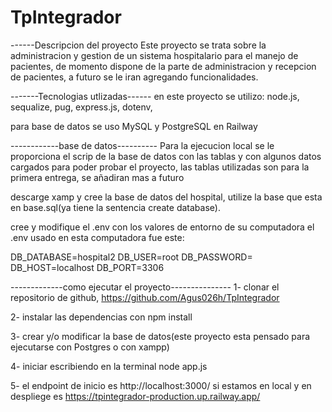 # TpIntegrador
  ------Descripcion del proyecto
  Este proyecto se trata sobre la administracion y gestion de un sistema hospitalario para el manejo de pacientes, de momento dispone de la parte de administracion y recepcion de pacientes, a futuro se le iran agregando funcionalidades.



  -------Tecnologias utlizadas------
  en este proyecto se utilizo:
  node.js,
  sequalize,
  pug,
  express.js,
  dotenv,

  para base de datos se uso MySQL y PostgreSQL en Railway

  

  ------------base de datos----------
  Para la ejecucion local se le proporciona el scrip de la base de datos con las tablas y con algunos datos cargados para poder probar el proyecto, las tablas utilizadas son para la primera entrega, se añadiran mas a futuro

  descarge xamp y cree la base de datos del hospital, utilize la base que esta en base.sql(ya tiene la sentencia create database).

  cree y modifique el .env con los valores de entorno de su computadora el .env usado en esta computadora fue este:

  DB_DATABASE=hospital2
  DB_USER=root
  DB_PASSWORD=
  DB_HOST=localhost
  DB_PORT=3306

  
-------------como ejecutar el proyecto---------------
1- clonar el repositorio de github, https://github.com/Agus026h/TpIntegrador


2- instalar las dependencias con npm install

3-  crear y/o modificar la base de datos(este proyecto esta pensado para ejecutarse con Postgres o con xampp)


4- iniciar escribiendo en la terminal node app.js


5- el endpoint de inicio es http://localhost:3000/ si estamos en local y en despliege es https://tpintegrador-production.up.railway.app/

